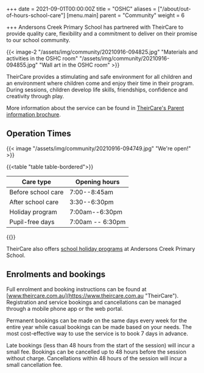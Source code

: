 +++
date = 2021-09-01T00:00:00Z
title = "OSHC"
aliases = ["/about/out-of-hours-school-care"]
[menu.main]
parent = "Community"
weight = 6

+++
Andersons Creek Primary School has partnered with TheirCare to provide quality care, flexibility and a commitment to deliver on their promise to our school community.

{{< image-2 "/assets/img/community/20210916-094825.jpg" "Materials and activities in the OSHC room" "/assets/img/community/20210916-094855.jpg" "Wall art in the OSHC room" >}}

TheirCare provides a stimulating and safe environment for all children and an environment where children come and enjoy their time in their program. During sessions, children develop life skills, friendships, confidence and creativity through play.

More information about the service can be found in [TheirCare's Parent information brochure](https://res.cloudinary.com/andersonscreekps/image/upload/v1639453002/assets/docs/community/Digital-TheirCare-Parent-Information-A4-web.pdf "Parent information brochure").

## Operation Times

{{< image "/assets/img/community/20210916-094749.jpg" "We're open!" >}}

{{<table "table table-bordered">}}

| Care type | Opening hours |
| --- | --- |
| Before school care | 7:00--8:45am |
| After school care | 3:30--6:30pm |
| Holiday program | 7:00am--6:30pm |
| Pupil-free days | 7:00am -- 6:30pm |

{{</table>}}

TheirCare also offers [school holiday programs](https://theircare.com.au/holiday-programs/andersons-creek-primary-school-2/ "School holiday programs") at Andersons Creek Primary School.

## Enrolments and bookings

Full enrolment and booking instructions can be found at [www.theircare.com.au](https://www.theircare.com.au "TheirCare"). Registration and service bookings and cancellations can be managed through a mobile phone app or the web portal.

Permanent bookings can be made on the same days every week for the entire year while casual bookings can be made based on your needs. The most cost-effective way to use the service is to book 7 days in advance.

Late bookings (less than 48 hours from the start of the session) will incur a small fee. Bookings can be cancelled up to 48 hours before the session without charge. Cancellations within 48 hours of the session will incur a small cancellation fee.
